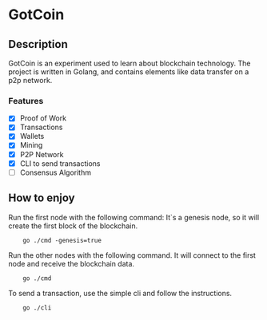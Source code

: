 # GotCoin

## Description
GotCoin is an experiment used to learn about blockchain technology. The project is written in Golang, and contains elements like data transfer on a p2p network.

### Features
- [x] Proof of Work
- [x] Transactions
- [x] Wallets
- [x] Mining
- [x] P2P Network
- [x] CLI to send transactions
- [ ] Consensus Algorithm

## How to enjoy

Run the first node with the following command:
It`s a genesis node, so it will create the first block of the blockchain.
```
    go ./cmd -genesis=true
```

Run the other nodes with the following command. It will connect to the first node and receive the blockchain data.
```
    go ./cmd
```

To send a transaction, use the simple cli and follow the instructions.
```
    go ./cli
```

